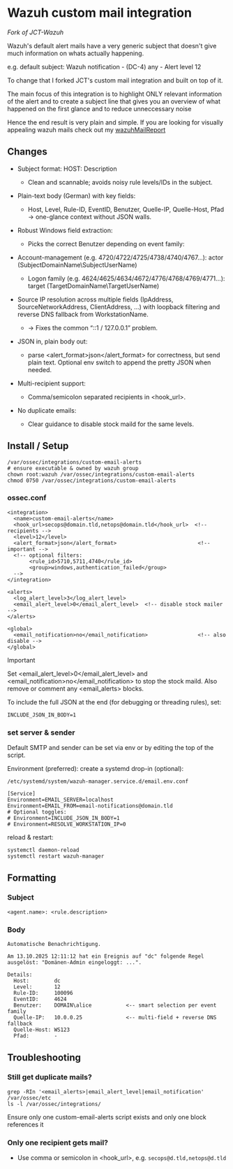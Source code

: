 # Wazuh custom mail integration

*Fork of JCT-Wazuh*

Wazuh's default alert mails have a very generic subject that doesn't give much information on whats actually happening.

e.g. default subject: Wazuh notification - (DC-4) any - Alert level 12

To change that I forked JCT's custom mail integration and built on top of it.

The main focus of this integration is to highlight ONLY relevant information of the alert and to create a subject line that gives you an overview of what happened on the first glance and to reduce unneccessary noise

Hence the end result is very plain and simple. If you are looking for visually appealing wazuh mails check out my [wazuhMailReport](https://github.com/mootzen/wazuhMailReport)

## Changes

- Subject format: HOST: Description
  - Clean and scannable; avoids noisy rule levels/IDs in the subject.

- Plain-text body (German) with key fields:
  - Host, Level, Rule-ID, EventID, Benutzer, Quelle-IP, Quelle-Host, Pfad → one-glance context without JSON walls.

- Robust Windows field extraction:
  - Picks the correct Benutzer depending on event family:
- Account-management (e.g. 4720/4722/4725/4738/4740/4767…): actor (SubjectDomainName\SubjectUserName)
  - Logon family (e.g. 4624/4625/4634/4672/4776/4768/4769/4771…): target (TargetDomainName\TargetUserName)
- Source IP resolution across multiple fields (IpAddress, SourceNetworkAddress, ClientAddress, …) with loopback filtering and reverse DNS fallback from WorkstationName.
  - → Fixes the common “::1 / 127.0.0.1” problem.
- JSON in, plain body out:
  - parse <alert_format>json</alert_format> for correctness, but send plain text. Optional env switch to append the pretty JSON when needed.
- Multi-recipient support:
  - Comma/semicolon separated recipients in <hook_url>.
- No duplicate emails:
  - Clear guidance to disable stock maild for the same levels.

## Install / Setup
```
/var/ossec/integrations/custom-email-alerts
# ensure executable & owned by wazuh group
chown root:wazuh /var/ossec/integrations/custom-email-alerts
chmod 0750 /var/ossec/integrations/custom-email-alerts
```
### ossec.conf
```
<integration>
  <name>custom-email-alerts</name>
  <hook_url>secops@domain.tld,netops@domain.tld</hook_url>  <!-- recipients -->
  <level>12</level>
  <alert_format>json</alert_format>                          <!-- important -->
  <!-- optional filters:
       <rule_id>5710,5711,4740</rule_id>
       <group>windows,authentication_failed</group>
  -->
</integration>

<alerts>
  <log_alert_level>3</log_alert_level>
  <email_alert_level>0</email_alert_level>  <!-- disable stock mailer -->
</alerts>

<global>
  <email_notification>no</email_notification>                <!-- also disable -->
</global>
```
> [!IMPORTANT]
> Set <email_alert_level>0</email_alert_level> and <email_notification>no</email_notification> to stop the stock maild.
Also remove or comment any <email_alerts> blocks.

To include the full JSON at the end (for debugging or threading rules), set:
```
INCLUDE_JSON_IN_BODY=1
```
### set server & sender
Default SMTP and sender can be set via env or by editing the top of the script.

Environment (preferred): create a systemd drop-in (optional):
```
/etc/systemd/system/wazuh-manager.service.d/email.env.conf
```
```
[Service]
Environment=EMAIL_SERVER=localhost
Environment=EMAIL_FROM=email-notifications@domain.tld
# Optional toggles:
# Environment=INCLUDE_JSON_IN_BODY=1
# Environment=RESOLVE_WORKSTATION_IP=0
```
reload & restart:
```
systemctl daemon-reload
systemctl restart wazuh-manager
```

## Formatting
### Subject
```<agent.name>: <rule.description>```

### Body
```
Automatische Benachrichtigung.

Am 13.10.2025 12:11:12 hat ein Ereignis auf "dc" folgende Regel ausgelöst: "Domänen-Admin eingeloggt: ...".

Details:
  Host:        dc
  Level:       12
  Rule-ID:     100096
  EventID:     4624
  Benutzer:    DOMAIN\alice           <-- smart selection per event family
  Quelle-IP:   10.0.0.25              <-- multi-field + reverse DNS fallback
  Quelle-Host: WS123
  Pfad:        -
```
## Troubleshooting

### Still get duplicate mails?
```
grep -RIn '<email_alerts>|email_alert_level|email_notification' /var/ossec/etc
ls -l /var/ossec/integrations/
```
Ensure only one custom-email-alerts script exists and only one <integration> block references it

### Only one recipient gets mail?
- Use comma or semicolon in <hook_url>, e.g. ```secops@d.tld,netops@d.tld```
